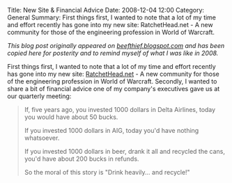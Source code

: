 Title: New Site & Financial Advice
Date: 2008-12-04 12:00
Category: General
Summary: First things first, I wanted to note that a lot of my time and effort recently has gone into my new site: RatchetHead.net - A new community for those of the engineering profession in World of Warcraft.

_This blog post originally appeared on [beefthief.blogspot.com](https://beefthief.blogspot.com/2008/12/new-site-financial-advice.html) and has been copied here for posterity and to remind myself of what I was like in 2008._

First things first, I wanted to note that a lot of my time and effort recently has gone into my new site: [RatchetHead.net](RatchetHead.net) - A new community for those of the engineering profession in World of Warcraft.
Secondly, I wanted to share a bit of financial advice one of my company's executives gave us at our quarterly meeting:

> If, five years ago, you invested 1000 dollars in Delta Airlines, today you would have about 50 bucks.
>
> If you invested 1000 dollars in AIG, today you'd have nothing whatsoever.
>
> If you invested 1000 dollars in beer, drank it all and recycled the cans, you'd have about 200 bucks in refunds.
>
> So the moral of this story is "Drink heavily... and recycle!"
